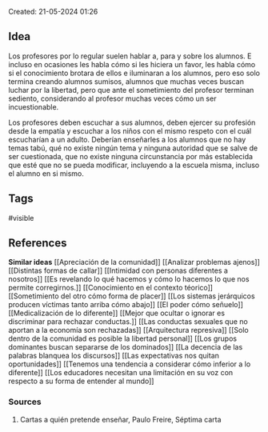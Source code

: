 Created: 21-05-2024 01:26

## <span class="pink"> **Idea** </span>
Los profesores por lo regular suelen hablar a, para y sobre los alumnos. E incluso en ocasiones les habla cómo si les hiciera un favor, les habla cómo si el conocimiento brotara de ellos e iluminaran a los alumnos, pero eso solo termina creando alumnos sumisos, alumnos que muchas veces buscan luchar por la libertad, pero que ante el sometimiento del profesor terminan sediento, considerando al profesor muchas veces cómo un ser incuestionable.

Los profesores deben escuchar a sus alumnos, deben ejercer su profesión desde la empatía y escuchar a los niños con el mismo respeto con el cuál escucharían a un adulto. Deberían enseñarles a los alumnos que no hay temas tabú, qué no existe ningún tema y ninguna autoridad que se salve de ser cuestionada, que no existe ninguna circunstancia por más establecida que esté que no se pueda modificar, incluyendo a la escuela misma, incluso el alumno en si mismo.
## <span class="orange"> **Tags**</span>
<span class="tag"> #visible</span> 

## <span class="green"> **References**</span>
<span class="blue"> **Similar ideas** </span>
[[Apreciación de la comunidad]]
[[Analizar problemas ajenos]]
[[Distintas formas de callar]]
[[Intimidad con personas diferentes a nosotros]]
[[Es revelando lo qué hacemos y cómo lo hacemos lo que nos permite corregirnos.]]
[[Conocimiento en el contexto téorico]]
[[Sometimiento del otro cómo forma de placer]]
[[Los sistemas jerárquicos producen víctimas tanto arriba cómo abajo]]
[[El poder cómo señuelo]]
[[Medicalización de lo diferente]]
[[Mejor que ocultar o ignorar es discriminar para rechazar conductas.]]
[[Las conductas sexuales que no aportan a la economía son rechazadas]]
[[Arquitectura represiva]]
[[Solo dentro de la comunidad es posible la libertad personal]]
[[Los grupos dominantes buscan separarse de los dominados]]
[[La decencia de las palabras blanquea los discursos]]
[[Las expectativas nos quitan oportunidades]]
[[Tenemos una tendencia a considerar cómo inferior a lo diferente]]
[[Los educadores necesitan una limitación en su voz con respecto a su forma de entender al mundo]]
### <span class="purple"> **Sources**</span>
1. Cartas a quién pretende enseñar, Paulo Freire, Séptima carta